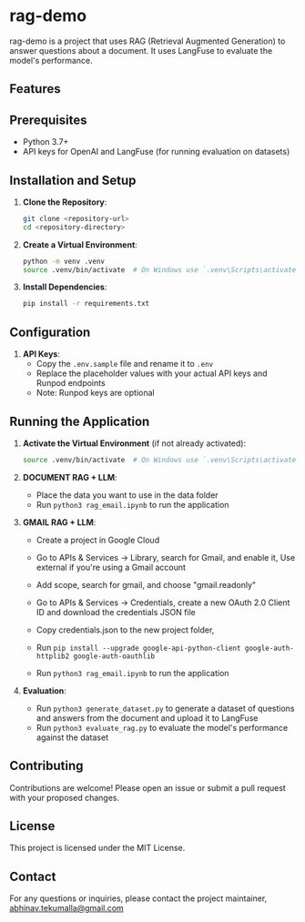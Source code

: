 # rag-demo
rag-demo is a project that uses RAG (Retrieval Augmented Generation) to answer questions about a document. It uses LangFuse to evaluate the model's performance.

## Features

## Prerequisites

- Python 3.7+
- API keys for OpenAI  and LangFuse (for running evaluation on datasets)

## Installation and Setup

1. **Clone the Repository**:
   ```sh
   git clone <repository-url>
   cd <repository-directory>
   ```

2. **Create a Virtual Environment**:
   ```sh
   python -m venv .venv
   source .venv/bin/activate  # On Windows use `.venv\Scripts\activate`
   ```

3. **Install Dependencies**:
   ```sh
   pip install -r requirements.txt
   ```

## Configuration

1. **API Keys**: 
   - Copy the `.env.sample` file and rename it to `.env`
   - Replace the placeholder values with your actual API keys and Runpod endpoints
   - Note: Runpod keys are optional


## Running the Application

1. **Activate the Virtual Environment** (if not already activated):
   ```sh
   source .venv/bin/activate  # On Windows use `.venv\Scripts\activate`
   ```

2. **DOCUMENT RAG + LLM**:
    - Place the data you want to use in the data folder
    - Run `python3 rag_email.ipynb` to run the application

3. **GMAIL RAG  + LLM**:
   - Create a project in Google Cloud
   - Go to APIs & Services -> Library, search for Gmail, and enable it, Use external if you're using a Gmail account
   - Add scope, search for gmail, and choose "gmail.readonly"

   - Go to APIs & Services -> Credentials, create a new OAuth 2.0 Client ID and download the credentials JSON file
   - Copy credentials.json to the new project folder,
   - Run `pip install --upgrade google-api-python-client google-auth-httplib2 google-auth-oauthlib`
   - Run `python3 rag_email.ipynb` to run the application

3. **Evaluation**:
   - Run `python3 generate_dataset.py` to generate a dataset of questions and answers from the document and upload it to LangFuse
   - Run `python3 evaluate_rag.py` to evaluate the model's performance against the dataset
## Contributing

Contributions are welcome! Please open an issue or submit a pull request with your proposed changes.

## License

This project is licensed under the MIT License.

## Contact

For any questions or inquiries, please contact the project maintainer, abhinav.tekumalla@gmail.com